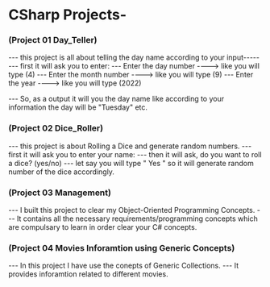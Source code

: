 # CSharp Projects-

### **(Project 01 Day_Teller)** ###

--- this project is all about telling the day name according to your input-----
--- first it will ask you to enter:
--- Enter the day number      ----> like you will type  (4)
--- Enter the month number    ----> like you will type  (9)
--- Enter the year            ----> like you will type  (2022)

--- So, as a output it will you the day name like according to your information the day will be "Tuesday" etc.

### **(Project 02 Dice_Roller)** ###

--- this project is about Rolling a Dice and generate random numbers.
--- first it will ask you to enter your name:
--- then it will ask, do you want to roll a dice?  (yes/no)
--- let say you will type " Yes " so it will generate random number of the dice accordingly.

### **(Project 03 Management)** ###

--- I built this project to clear my Object-Oriented Programming Concepts.
--- It contains all the necessary requirements/programming concepts which are compulsary to learn in order clear your C# concepts.

### **(Project 04 Movies Inforamtion using Generic Concepts)** ###

--- In this project I have use the conepts of Generic Collections.
--- It provides inforamtion related to different movies.

